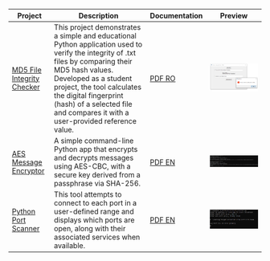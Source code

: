 | Project | Description | Documentation | Preview |
|--------|-------------|---------------|---------|
| [MD5 File Integrity Checker](https://github.com/Iustin999/cybersecurity/tree/main/projects/integrity-md5-checker) | This project demonstrates a simple and educational Python application used to verify the integrity of .txt files by comparing their MD5 hash values. Developed as a student project, the tool calculates the digital fingerprint (hash) of a selected file and compares it with a user-provided reference value. | [PDF RO](https://github.com/Iustin999/cybersecurity/blob/main/projects/integrity-md5-checker/MD5-security.pdf) | ![preview](https://github.com/Iustin999/cybersecurity/blob/main/projects/integrity-md5-checker/hashing.png) | 
[AES Message Encryptor](https://github.com/Iustin999/cybersecurity/tree/main/projects/AES%20Message%20Encryptor) | A simple command-line Python app that encrypts and decrypts messages using AES-CBC, with a secure key derived from a passphrase via SHA-256. | [PDF EN](https://github.com/Iustin999/cybersecurity/blob/main/projects/AES%20Message%20Encryptor/AES.pdf) | ![preview](https://github.com/Iustin999/cybersecurity/blob/main/projects/AES%20Message%20Encryptor/5.png) | 
[Python Port Scanner](https://github.com/Iustin999/cybersecurity/tree/main/projects/Python%20Port%20Scanner) | This tool attempts to connect to each port in a user-defined range and displays which ports are open, along with their associated services when available. | [PDF EN](https://github.com/Iustin999/cybersecurity/tree/main/projects/Python%20Port%20Scanner/portscanner.pdf) | ![preview](https://github.com/Iustin999/cybersecurity/blob/main/projects/Python%20Port%20Scanner/1.png) | 
